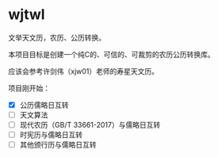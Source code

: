 # wjtwl
文举天文历，农历、公历转换。

本项目目标是创建一个纯C的、可信的、可裁剪的农历公历转换库。

应该会参考许剑伟（xjw01）老师的寿星天文历。

项目刚开始：
- [x] 公历儒略日互转
- [ ] 天文算法
- [ ] 现代农历（GB/T 33661-2017）与儒略日互转
- [ ] 时宪历与儒略日互转
- [ ] 其他颁行历与儒略日互转
